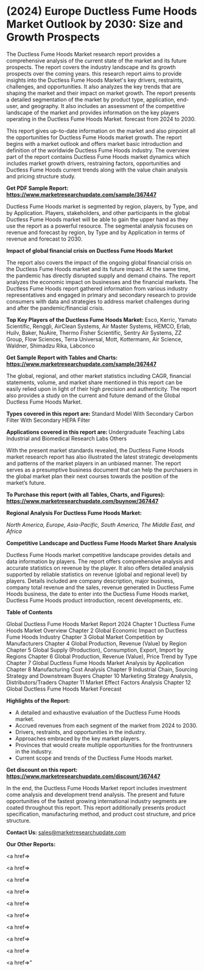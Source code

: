 # (2024) Europe Ductless Fume Hoods Market Outlook by 2030: Size and Growth Prospects

The Ductless Fume Hoods Market research report provides a comprehensive analysis of the current state of the market and its future prospects. The report covers the industry landscape and its growth prospects over the coming years. this research report aims to provide insights into the Ductless Fume Hoods Market's key drivers, restraints, challenges, and opportunities. It also analyzes the key trends that are shaping the market and their impact on market growth. The report presents a detailed segmentation of the market by product type, application, end-user, and geography. It also includes an assessment of the competitive landscape of the market and provides information on the key players operating in the Ductless Fume Hoods Market. forecast from 2024 to 2030.

This report gives up-to-date information on the market and also pinpoint all the opportunities for Ductless Fume Hoods market growth. The report begins with a market outlook and offers market basic introduction and definition of the worldwide Ductless Fume Hoods industry. The overview part of the report contains Ductless Fume Hoods market dynamics which includes market growth drivers, restraining factors, opportunities and Ductless Fume Hoods current trends along with the value chain analysis and pricing structure study.

<strong><b>Get PDF Sample Report: <a href=https://www.marketresearchupdate.com/sample/367447>https://www.marketresearchupdate.com/sample/367447</a></b></strong>

Ductless Fume Hoods market is segmented by region, players, by Type, and by Application. Players, stakeholders, and other participants in the global Ductless Fume Hoods market will be able to gain the upper hand as they use the report as a powerful resource. The segmental analysis focuses on revenue and forecast by region, by Type and by Application in terms of revenue and forecast to 2030.

<strong><b>Impact of global financial crisis on Ductless Fume Hoods Market</b></strong>

The report also covers the impact of the ongoing global financial crisis on the Ductless Fume Hoods market and its future impact. At the same time, the pandemic has directly disrupted supply and demand chains. The report analyzes the economic impact on businesses and the financial markets. The Ductless Fume Hoods report gathered information from various industry representatives and engaged in primary and secondary research to provide consumers with data and strategies to address market challenges during and after the pandemic/financial crisis.

<strong><b>Top Key Players of the Ductless Fume Hoods Market:
</b></strong>Esco, Kerric, Yamato Scientific, Renggli, AirClean Systems, Air Master Systems, HEMCO, Erlab, Huilv, Baker, NuAire, Thermo Fisher Scientific, Sentry Air Systems, ZZ Group, Flow Sciences, Terra Universal, Mott, Kottermann, Air Science, Waldner, Shimadzu Rika, Labconco<strong><b>
</b></strong>

<strong><b>Get Sample Report with Tables and Charts: <a href=https://www.marketresearchupdate.com/sample/367447>https://www.marketresearchupdate.com/sample/367447</a></b></strong>

The global, regional, and other market statistics including CAGR, financial statements, volume, and market share mentioned in this report can be easily relied upon in light of their high precision and authenticity. The report also provides a study on the current and future demand of the Global Ductless Fume Hoods Market.

<strong><b>Types covered in this report are:
</b></strong>Standard Model
With Secondary Carbon Filter
With Secondary HEPA Filter<strong><b>
</b></strong>

<strong><b>Applications covered in this report are:
</b></strong>Undergraduate Teaching Labs
Industrial and Biomedical Research Labs
Others<strong><b>
</b></strong>

With the present market standards revealed, the Ductless Fume Hoods market research report has also illustrated the latest strategic developments and patterns of the market players in an unbiased manner. The report serves as a presumptive business document that can help the purchasers in the global market plan their next courses towards the position of the market’s future.

<strong><b>To Purchase this report (with all Tables, Charts, and Figures): <a href=https://www.marketresearchupdate.com/buynow/367447>https://www.marketresearchupdate.com/buynow/367447</a></b></strong>

<strong><b>Regional Analysis For Ductless Fume Hoods Market:</b></strong>

<em><i>North America, Europe, Asia-Pacific, South America, The Middle East, and Africa</i></em>

<strong><b>Competitive Landscape and Ductless Fume Hoods Market Share Analysis</b></strong>

Ductless Fume Hoods market competitive landscape provides details and data information by players. The report offers comprehensive analysis and accurate statistics on revenue by the player. It also offers detailed analysis supported by reliable statistics on revenue (global and regional level) by players. Details included are company description, major business, company total revenue and the sales, revenue generated in Ductless Fume Hoods business, the date to enter into the Ductless Fume Hoods market, Ductless Fume Hoods product introduction, recent developments, etc.

<strong><b>Table of Contents</b></strong>

Global Ductless Fume Hoods Market Report 2024
Chapter 1 Ductless Fume Hoods Market Overview
Chapter 2 Global Economic Impact on Ductless Fume Hoods Industry
Chapter 3 Global Market Competition by Manufacturers
Chapter 4 Global Production, Revenue (Value) by Region
Chapter 5 Global Supply (Production), Consumption, Export, Import by Regions
Chapter 6 Global Production, Revenue (Value), Price Trend by Type
Chapter 7 Global Ductless Fume Hoods Market Analysis by Application
Chapter 8 Manufacturing Cost Analysis
Chapter 9 Industrial Chain, Sourcing Strategy and Downstream Buyers
Chapter 10 Marketing Strategy Analysis, Distributors/Traders
Chapter 11 Market Effect Factors Analysis
Chapter 12 Global Ductless Fume Hoods Market Forecast

<strong><b>Highlights of the Report:</b></strong>

- A detailed and exhaustive evaluation of the Ductless Fume Hoods market.
- Accrued revenues from each segment of the market from 2024 to 2030.
- Drivers, restraints, and opportunities in the industry.
- Approaches embraced by the key market players.
- Provinces that would create multiple opportunities for the frontrunners in the industry.
- Current scope and trends of the Ductless Fume Hoods market.

<strong><b>Get discount on this report: <a href=https://www.marketresearchupdate.com/discount/367447>https://www.marketresearchupdate.com/discount/367447</a></b></strong>

In the end, the Ductless Fume Hoods Market report includes investment come analysis and development trend analysis. The present and future opportunities of the fastest growing international industry segments are coated throughout this report. This report additionally presents product specification, manufacturing method, and product cost structure, and price structure.

<strong><b>Contact Us:
</b></strong>sales@marketresearchupdate.com

<strong>Our Other Reports:</strong>

<a href=></a>

<a href=></a>

<a href=></a>

<a href=></a>

<a href=></a>

<a href=></a>

<a href=></a>

<a href=></a>

<a href=></a>

<a href=></a>"

